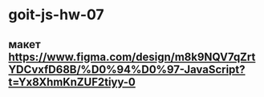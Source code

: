 # goit-js-hw-07
## макет https://www.figma.com/design/m8k9NQV7qZrtYDCvxfD68B/%D0%94%D0%97-JavaScript?t=Yx8XhmKnZUF2tiyy-0
